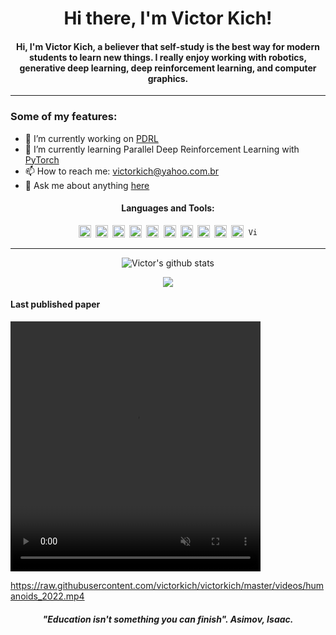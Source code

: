 <h1 align="center">Hi there, I'm Victor Kich!</h1>
<h4 align="center">Hi, I'm Victor Kich, a believer that self-study is the best way for modern students to learn new things. I really enjoy working with robotics, generative deep learning, deep reinforcement learning, and computer graphics.</h4>

<hr>

### Some of my features:

- 🔭 I’m currently working on [PDRL](https://github.com/victorkich/Parallel-Turtle-DRL)
- 🌱 I’m currently learning Parallel Deep Reinforcement Learning with [PyTorch](https://pytorch.org/)
- 📫 How to reach me: victorkich@yahoo.com.br
- 💬 Ask me about anything [here](https://github.com/victorkich/victorkich/issues)

<!-- - 👯 I’m looking to collaborate on ... -->
<!-- - 🤔 I’m looking for help with ... -->
<!-- - 😄 Pronouns: ... -->
<!-- - ⚡ Fun fact: ... -->

<h4 align="center">Languages and Tools:</h4>

<!-- <img height="20" src="imgs/tensorflow.png" alt="TensorFlow"> -->
<!-- <img height="15" src="imgs/opengl.png" alt="OpenGL"> -->

<p align="center">
<code><img height="20" src="imgs/python.png" alt="Python"> <img height="20" src="imgs/cpp.png" alt="C++"> <img height="20" src="imgs/java.png" alt="Java"> <img height="20" src="imgs/arduino.png" alt="Arduino"> <img height="20" src="imgs/pytorch.png" alt="PyTorch"> <img height="20" src="imgs/keras.png" alt="Keras"> <img height="20" src="imgs/numpy.png" alt="Numpy"> <img height="20" src="imgs/pandas.png" alt="Pandas"> <img height="20" src="imgs/pyqt5.png" alt="PyQt5"> <img height="20" src="imgs/matplotlib.png" alt="Matplotlib"> <img height="15" src="imgs/vispy.png" alt="Vispy"></code>
</p>

<hr>

<p align="center">
  <img align="center" src="https://github-readme-stats.vercel.app/api?username=victorkich&show_icons=true&include_all_commits=true&theme=algolia" alt="Victor's github stats" />
</p>

<p align="center">
  <img align="center" src="https://github-readme-stats.vercel.app/api/top-langs/?username=victorkich&layout=compact&theme=algolia" />
</p>

<h4>Last published paper</h4>

<video width="400" height="400" playsinline autoplay muted loop src="./videos/humanoids_2022.mp4">
</video>

https://raw.githubusercontent.com/victorkich/victorkich/master/videos/humanoids_2022.mp4

<h5 align="center">"Education isn't something you can finish". Asimov, Isaac.</h5>

